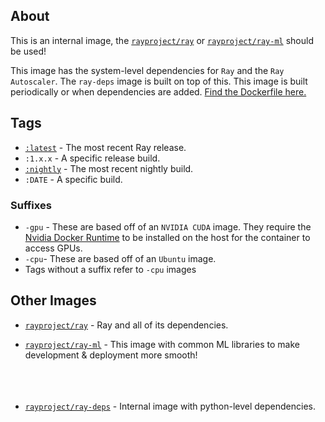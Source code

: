 ## About
This is an internal image, the [`rayproject/ray`](https://hub.docker.com/repository/docker/rayproject/ray) or [`rayproject/ray-ml`](https://hub.docker.com/repository/docker/rayproject/ray-ml) should be used!


This image  has the system-level dependencies for `Ray` and the `Ray Autoscaler`. The `ray-deps` image is built on top of this. This image is built periodically or when dependencies are added. [Find the Dockerfile here.](https://github.com/ray-project/ray/blob/master/docker/base-deps/Dockerfile)




## Tags
* [`:latest`](https://hub.docker.com/repository/docker/rayproject/base-deps/tags?page=1&name=latest) - The most recent Ray release.
* `:1.x.x` - A specific release build. 
* [`:nightly`](https://hub.docker.com/repository/docker/rayproject/base-deps/tags?page=1&name=nightly) - The most recent nightly build.
* `:DATE` - A specific build.

### Suffixes
* `-gpu` - These are based off of an `NVIDIA CUDA` image. They require the [Nvidia Docker Runtime](https://github.com/NVIDIA/nvidia-docker) to be installed on the host for the container to access GPUs.  
* `-cpu`- These are based off of an `Ubuntu` image.
* Tags without a suffix refer to `-cpu` images

## Other Images
* [`rayproject/ray`](https://hub.docker.com/repository/docker/rayproject/ray) - Ray and all of its dependencies.
* [`rayproject/ray-ml`](https://hub.docker.com/repository/docker/rayproject/ray-ml) - This image with common ML libraries to make development & deployment more smooth!
<br></br><br></br>

* [`rayproject/ray-deps`](https://hub.docker.com/repository/docker/rayproject/ray-deps) - Internal image with python-level dependencies. 
